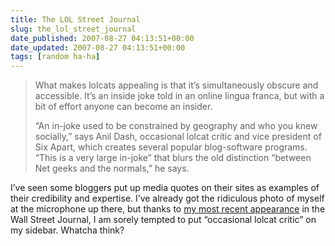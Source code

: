 ```yaml
---
title: The LOL Street Journal
slug: the_lol_street_journal
date_published: 2007-08-27 04:13:51+00:00
date_updated: 2007-08-27 04:13:51+00:00
tags: [random ha-ha]
---
```

> What makes lolcats appealing is that it’s simultaneously obscure and accessible. It’s an inside joke told in an online lingua franca, but with a bit of effort anyone can become an insider.
> 
> “An in-joke used to be constrained by geography and who you knew socially,” says Anil Dash, occasional lolcat critic and vice president of Six Apart, which creates several popular blog-software programs. “This is a very large in-joke” that blurs the old distinction “between Net geeks and the normals,” he says.

I’ve seen some bloggers put up media quotes on their sites as examples of their credibility and expertise. I’ve already got the ridiculous photo of myself at the microphone up there, but thanks to [my most recent appearance](http://online.wsj.com/article/SB118798557326508182.html) in the Wall Street Journal, I am sorely tempted to put “occasional lolcat critic” on my sidebar. Whatcha think?
